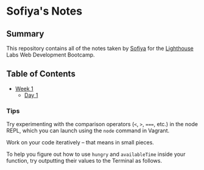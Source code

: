 # Sofiya's Notes

## Summary

This repository contains all of the notes taken by [Sofiya](https://github.com/slipova) for the [Lighthouse](https://www.lighthouselabs.ca) Labs Web Development Bootcamp.


## Table of Contents
* [Week 1](/Week_1)
  * [Day 1](/Week_1/Day_1)



### Tips

Try experimenting with the comparison operators (`<`, `>`, `===`, etc.) in the node REPL, which you can launch using the `node` command in Vagrant.

Work on your code iteratively – that means in small pieces. 

To help you figure out how to use `hungry` and `availableTime` inside your function, try outputting their values to the Terminal as follows.